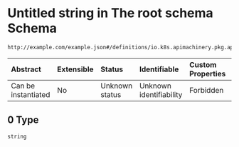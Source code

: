 # Untitled string in The root schema Schema

```txt
http://example.com/example.json#/definitions/io.k8s.apimachinery.pkg.api.resource.Quantity/oneOf/0
```



| Abstract            | Extensible | Status         | Identifiable            | Custom Properties | Additional Properties | Access Restrictions | Defined In                                                        |
| :------------------ | :--------- | :------------- | :---------------------- | :---------------- | :-------------------- | :------------------ | :---------------------------------------------------------------- |
| Can be instantiated | No         | Unknown status | Unknown identifiability | Forbidden         | Allowed               | none                | [values.schema.json\*](values.schema.json "open original schema") |

## 0 Type

`string`
